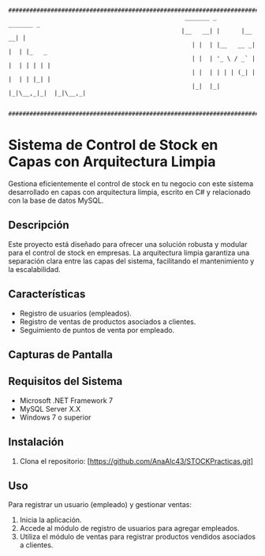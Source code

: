                     ################################################################################################### 
                                                      _______ _        _______ _       
                                                     |__   __| |      |__   __| |      
                                                        | |  | |__   __ _| |  | |_   _ 
                                                        | |  | '_ \ / _` | |  | | | | |
                                                        | |  | | | | (_| | |  | | |_| |
                                                        |_|  |_| |_|\__,_|_|  |_|\__,_|                 
                    
                    ###################################################################################################
                                      

# Sistema de Control de Stock en Capas con Arquitectura Limpia

Gestiona eficientemente el control de stock en tu negocio con este sistema desarrollado en capas con arquitectura limpia, escrito en C# y relacionado con la base de datos MySQL.

## Descripción

Este proyecto está diseñado para ofrecer una solución robusta y modular para el control de stock en empresas. 
La arquitectura limpia garantiza una separación clara entre las capas del sistema, facilitando el mantenimiento y la escalabilidad.

## Características

- Registro de usuarios (empleados).
- Registro de ventas de productos asociados a clientes.
- Seguimiento de puntos de venta por empleado.

## Capturas de Pantalla


## Requisitos del Sistema

- Microsoft .NET Framework 7
- MySQL Server X.X
- Windows 7 o superior

## Instalación

1. Clona el repositorio: [https://github.com/AnaAlc43/STOCKPracticas.git]

## Uso

Para registrar un usuario (empleado) y gestionar ventas:

1. Inicia la aplicación.
2. Accede al módulo de registro de usuarios para agregar empleados.
3. Utiliza el módulo de ventas para registrar productos vendidos asociados a clientes.


